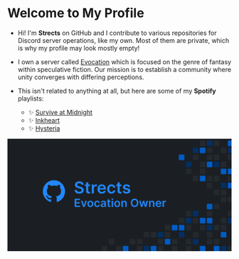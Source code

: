 # Welcome to My Profile

* Hi! I'm **Strects** on GitHub and I contribute to various repositories for Discord server operations, like my own. Most of them are private, which is why my profile may look mostly empty!

* I own a server called [Evocation](https://discord.com/invite/8XZUSks) which is focused on the genre of fantasy within speculative fiction. Our mission is to establish a community where unity converges with differing perceptions.

* This isn't related to anything at all, but here are some of my **Spotify** playlists:
  * ✨ [Survive at Midnight](https://open.spotify.com/playlist/2ODPtC7eoxU3SNGs8pkDMG?si=e69e68c43ffe497d)
  * ✨ [Inkheart](https://open.spotify.com/playlist/4IYpp9GXljKPp5rCXpQbyV?si=242fb522d0524067)
  * ✨ [Hysteria](https://open.spotify.com/playlist/0H6WXWDuN1pucbK0kV8CEQ?si=04dd60037b124fc9)

![Banner](Banner.png)

